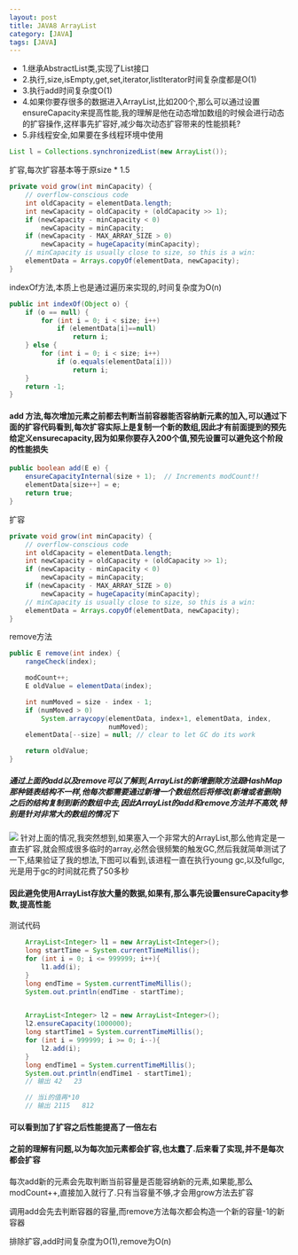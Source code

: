 ```yaml
---
layout: post
title: JAVA8 ArrayList
category: [JAVA]
tags: [JAVA]
---
```


* 1.继承AbstractList类,实现了List接口
* 2.执行,size,isEmpty,get,set,iterator,listIterator时间复杂度都是O(1)
* 3.执行add时间复杂度O(1)
* 4.如果你要存很多的数据进入ArrayList,比如200个,那么可以通过设置ensureCapacity来提高性能,我的理解是他在动态增加数组的时候会进行动态的扩容操作,这样事先扩容好,减少每次动态扩容带来的性能损耗?
* 5.非线程安全,如果要在多线程环境中使用

```JAVA
List l = Collections.synchronizedList(new ArrayList());
```

扩容,每次扩容基本等于原size * 1.5

```JAVA
private void grow(int minCapacity) {
    // overflow-conscious code
    int oldCapacity = elementData.length;
    int newCapacity = oldCapacity + (oldCapacity >> 1);
    if (newCapacity - minCapacity < 0)
        newCapacity = minCapacity;
    if (newCapacity - MAX_ARRAY_SIZE > 0)
        newCapacity = hugeCapacity(minCapacity);
    // minCapacity is usually close to size, so this is a win:
    elementData = Arrays.copyOf(elementData, newCapacity);
}
```

indexOf方法,本质上也是通过遍历来实现的,时间复杂度为O(n)

```JAVA
public int indexOf(Object o) {
    if (o == null) {
        for (int i = 0; i < size; i++)
            if (elementData[i]==null)
                return i;
    } else {
        for (int i = 0; i < size; i++)
            if (o.equals(elementData[i]))
                return i;
    }
    return -1;
}
```

#### add 方法,每次增加元素之前都去判断当前容器能否容纳新元素的加入,可以通过下面的扩容代码看到,每次扩容实际上是复制一个新的数组,因此才有前面提到的预先给定义ensurecapacity,因为如果你要存入200个值,预先设置可以避免这个阶段的性能损失

```JAVA
public boolean add(E e) {
    ensureCapacityInternal(size + 1);  // Increments modCount!!
    elementData[size++] = e;
    return true;
}

```
扩容

```JAVA
private void grow(int minCapacity) {
    // overflow-conscious code
    int oldCapacity = elementData.length;
    int newCapacity = oldCapacity + (oldCapacity >> 1);
    if (newCapacity - minCapacity < 0)
        newCapacity = minCapacity;
    if (newCapacity - MAX_ARRAY_SIZE > 0)
        newCapacity = hugeCapacity(minCapacity);
    // minCapacity is usually close to size, so this is a win:
    elementData = Arrays.copyOf(elementData, newCapacity);
}
```

remove方法

```JAVA
public E remove(int index) {
    rangeCheck(index);

    modCount++;
    E oldValue = elementData(index);

    int numMoved = size - index - 1;
    if (numMoved > 0)
        System.arraycopy(elementData, index+1, elementData, index,
                         numMoved);
    elementData[--size] = null; // clear to let GC do its work

    return oldValue;
}
```

##### 通过上面的add以及remove可以了解到,ArrayList的新增删除方法跟HashMap那种链表结构不一样,他每次都需要通过新增一个数组然后将修改(新增或者删除)之后的结构复制到新的数组中去,因此ArrayList的add和remove方法并不高效,特别是针对非常大的数组的情况下

![](http://pic.woowen.com/arraylistimg.png)
针对上面的情况,我突然想到,如果塞入一个非常大的ArrayList,那么他肯定是一直去扩容,就会照成很多临时的array,必然会很频繁的触发GC,然后我就简单测试了一下,结果验证了我的想法,下图可以看到,该进程一直在执行young gc,以及fullgc,光是用于gc的时间就花费了50多秒

#### 因此避免使用ArrayList存放大量的数据,如果有,那么事先设置ensureCapacity参数,提高性能

测试代码

```JAVA
    ArrayList<Integer> l1 = new ArrayList<Integer>();
    long startTime = System.currentTimeMillis();
    for (int i = 0; i <= 999999; i++){
        l1.add(i);
    }
    long endTime = System.currentTimeMillis();
    System.out.println(endTime - startTime);


    ArrayList<Integer> l2 = new ArrayList<Integer>();
    l2.ensureCapacity(1000000);
    long startTime1 = System.currentTimeMillis();
    for (int i = 999999; i >= 0; i--){
        l2.add(i);
    }
    long endTime1 = System.currentTimeMillis();
    System.out.println(endTime1 - startTime1);
    // 输出 42   23

    // 当i的值再*10
    // 输出 2115   812

```    

#### 可以看到加了扩容之后性能提高了一倍左右

#### 之前的理解有问题,以为每次加元素都会扩容,也太蠢了.后来看了实现,并不是每次都会扩容

每次add新的元素会先取判断当前容量是否能容纳新的元素,如果能,那么modCount++,直接加入就行了.只有当容量不够,才会用grow方法去扩容

调用add会先去判断容器的容量,而remove方法每次都会构造一个新的容量-1的新容器

排除扩容,add时间复杂度为O(1),remove为O(n)

